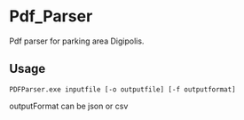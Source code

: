 # Pdf_Parser
Pdf parser for parking area Digipolis.

## Usage
```shel
PDFParser.exe inputfile [-o outputfile] [-f outputformat]
```

outputFormat can be json or csv
